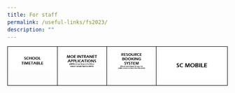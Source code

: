 ```yaml
---
title: For staff
permalink: /useful-links/fs2023/
description: ""
---
```

<style type="text/css">
.tg  {border-collapse:collapse;border-spacing:0;}
.tg td{border-color:black;border-style:solid;border-width:1px;font-family:Arial, sans-serif;font-size:14px;overflow:hidden;padding:10px 5px;word-break:normal;}
.tg th{border-color:black;border-style:solid;border-width:1px;font-family:Arial, sans-serif;font-size:14px;
  font-weight:normal;overflow:hidden;padding:10px 5px;word-break:normal;}
.tg .tg-0lax{text-align:left;vertical-align:top}
</style>
<table class="tg">
<thead>
  <tr>
    <th class="tg-0lax">
<a href="https://ips.edupage.org/login/index.php?out=1">
<img width="127" alt="School Timetable" src="/images/1a-School-Timetable_button.png"></a></th>
    <th class="tg-0lax">
<a href="https://intranet.moe.gov.sg/my-workspace-admin/Pages/applications/index.aspx">
<img width="127" alt="MOE Intranet Applications" src="/images/2a-MOE-Intranet-Applications_button.png"></a></th>
    <th class="tg-0lax">
<a href="https://rbs.avero-tech.com/login.html">
<img width="126" alt="Resource Booking System" src="/images/3a-RESOURCEbookingSYSTEM_button-1.png"></a></th>
    <th class="tg-0lax">
<a href="https://scmobile.moe.edu.sg/login">
<img width="188" alt="SC Mobile" src="/images/12a-SCmobile_button.png"></a></th>
  </tr>
</thead>
<tbody></tbody></table>